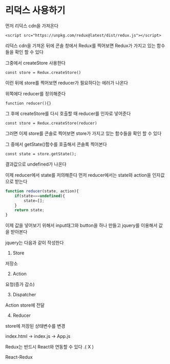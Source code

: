 # 리덕스 사용하기



먼저 리덕스 cdn을 가져온다

`<script src="https://unpkg.com/redux@latest/dist/redux.js"></script>`

리덕스 cdn을 가져온 뒤에 콘솔 창에서 Redux를 찍어보면 Redux가 가지고 있는 함수들을 확인 할 수 있다

그중에서 createStore 사용한다

`const store = Redux.createStore()`

이런 뒤에 store를 찍어보면 reducer가 필요하다는 에러가 나온다

위쪽에다 reducer를 정의해준다

`function reducer(){}`

그 후에 createStore를 다시 호출할 때 reducer를 인자로 넣어준다

`const store = Redux.createStore(reducer)`

그러면 이제 store를 콘솔로 찍어보면 store가 가지고 있는 함수들을 확인 할 수 있다

그 중에서 getState()함수를 호출해서 콘솔록 찍어본다

`const state = store.getState();`

결과값으로 undefined가 나온다 

이제 reducer에서 state를 저의해준다 먼저 reducer에서는 state와 action을 인자값으로 받는다

```js
function reducer(state, action){
    if(state===undefined){
        state=[];
    }
    return state;
}
```

이제 값을 넣어보기 위해서 input태그와 button을 하나 만들고 jquery를 이용해서 값을 받아본다

jquery는 다음과 같이 작성한다





1. Store

저장소

2. Action

요청(증가 감소)

3. Dispatcher

Action store에 전달

4. Reducer

store에 저장된 상태변수를 변경





index.html -> index.js -> App.js



Redux는 반드시 React와 연동할 수 있다 .( X )

React-Redux 





